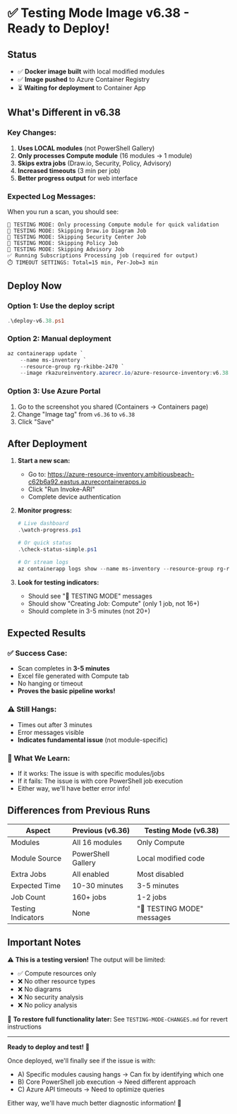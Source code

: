 # ✅ Testing Mode Image v6.38 - Ready to Deploy!

## Status
- ✅ **Docker image built** with local modified modules
- ✅ **Image pushed** to Azure Container Registry
- ⏳ **Waiting for deployment** to Container App

## What's Different in v6.38

### Key Changes:
1. **Uses LOCAL modules** (not PowerShell Gallery)
2. **Only processes Compute module** (16 modules → 1 module)
3. **Skips extra jobs** (Draw.io, Security, Policy, Advisory)
4. **Increased timeouts** (3 min per job)
5. **Better progress output** for web interface

### Expected Log Messages:
When you run a scan, you should see:
```
🧪 TESTING MODE: Only processing Compute module for quick validation
🧪 TESTING MODE: Skipping Draw.io Diagram Job
🧪 TESTING MODE: Skipping Security Center Job
🧪 TESTING MODE: Skipping Policy Job
🧪 TESTING MODE: Skipping Advisory Job
✅ Running Subscriptions Processing job (required for output)
⏱️ TIMEOUT SETTINGS: Total=15 min, Per-Job=3 min
```

## Deploy Now

### Option 1: Use the deploy script
```powershell
.\deploy-v6.38.ps1
```

### Option 2: Manual deployment
```powershell
az containerapp update `
    --name ms-inventory `
    --resource-group rg-rkibbe-2470 `
    --image rkazureinventory.azurecr.io/azure-resource-inventory:v6.38
```

### Option 3: Use Azure Portal
1. Go to the screenshot you shared (Containers → Containers page)
2. Change "Image tag" from `v6.36` to `v6.38`
3. Click "Save"

## After Deployment

1. **Start a new scan:**
   - Go to: https://azure-resource-inventory.ambitiousbeach-c62b6a92.eastus.azurecontainerapps.io
   - Click "Run Invoke-ARI"
   - Complete device authentication

2. **Monitor progress:**
   ```powershell
   # Live dashboard
   .\watch-progress.ps1
   
   # Or quick status
   .\check-status-simple.ps1
   
   # Or stream logs
   az containerapp logs show --name ms-inventory --resource-group rg-rkibbe-2470 --follow
   ```

3. **Look for testing indicators:**
   - Should see "🧪 TESTING MODE" messages
   - Should show "Creating Job: Compute" (only 1 job, not 16+)
   - Should complete in 3-5 minutes (not 20+)

## Expected Results

### ✅ Success Case:
- Scan completes in **3-5 minutes**
- Excel file generated with Compute tab
- No hanging or timeout
- **Proves the basic pipeline works!**

### ⚠️ Still Hangs:
- Times out after 3 minutes
- Error messages visible
- **Indicates fundamental issue** (not module-specific)

### 🎯 What We Learn:
- If it works: The issue is with specific modules/jobs
- If it fails: The issue is with core PowerShell job execution
- Either way, we'll have better error info!

## Differences from Previous Runs

| Aspect | Previous (v6.36) | Testing Mode (v6.38) |
|--------|------------------|----------------------|
| Modules | All 16 modules | Only Compute |
| Module Source | PowerShell Gallery | Local modified code |
| Extra Jobs | All enabled | Most disabled |
| Expected Time | 10-30 minutes | 3-5 minutes |
| Job Count | 160+ jobs | 1-2 jobs |
| Testing Indicators | None | "🧪 TESTING MODE" messages |

## Important Notes

⚠️ **This is a testing version!** The output will be limited:
- ✅ Compute resources only
- ❌ No other resource types
- ❌ No diagrams
- ❌ No security analysis
- ❌ No policy analysis

🔄 **To restore full functionality later:**
See `TESTING-MODE-CHANGES.md` for revert instructions

---

**Ready to deploy and test!** 🚀

Once deployed, we'll finally see if the issue is with:
- A) Specific modules causing hangs → Can fix by identifying which one
- B) Core PowerShell job execution → Need different approach
- C) Azure API timeouts → Need to optimize queries

Either way, we'll have much better diagnostic information! 🎯
